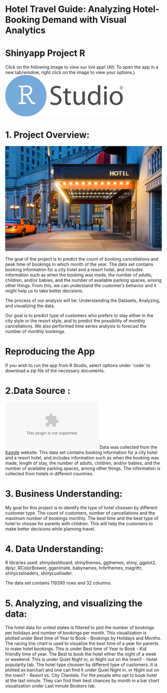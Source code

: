 # Hotel Travel Guide: Analyzing Hotel-Booking Demand with Visual Analytics

# Shinyapp Project R
Click on the following image to view our live app! (Alt: To open the app in a new tab/window, right click on the image to view your options.)
<br>
[![](https://github.com/skala2/Hotel-Bookings/blob/main/R_studio.png)](https://eyguidry.shinyapps.io/Hotel_Travel_Guide/)

# 1.	Project Overview:
![](https://github.com/skala2/Hotel-Bookings/blob/main/hotel.jpeg)
 
The goal of the project is to predict the count of booking cancellations and peak time of bookings in which month of the year. The data set contains booking information for a city hotel and a resort hotel, and includes information such as when the booking was made, the number of adults, children, and/or babies, and the number of available parking spaces, among other things. From this, we can understand the customer’s behavior and it might help us to take better decisions.  

The process of our analysis will be: Understanding the Datasets, Analyzing, and visualizing the data. 

Our goal is to predict type of customers who prefers to stay either in the city style or the resort style, and to predict the possibility of monthly cancellations. We also performed time series analysis to forecast the number of monthly bookings.

# Reproducing the App
If you wish to run the app from R Studio, select options under 'code' to download a zip file of the necessary documents.


# 2.Data Source :
![](https://github.com/skala2/Hotel-Bookings/blob/main/hotel_bookings.csv)
Data was collected from the [Kaggle](https://www.kaggle.com/jessemostipak/hotel-booking-demand) website.
This data set contains booking information for a city hotel and a resort hotel, and includes information such as when the booking was made, length of stay, the number of adults, children, and/or babies, and the number of available parking spaces, among other things.
The information is collected from hotels in different countries.

# 3.	Business Understanding:

My goal for this project is to identify the type of hotel chossen by different customer type. The count of customers, number of cancellations and the maximum number of bookings monthly. The best time and the best type of hotel to chosse for parents with children. This will help the customers to make better decisions while planning travel.

# 4. Data Understanding:

R libraries used: shinydashboard, shinythemes, ggthemes, shiny, ggplot2, dplyr, RColorBrewer, gganimate, babynames, hrbrthemes, magrittr, shinycssloaders, shinycustliader.

The data set contains 119390 rows and 32 columns.

# 5. Analyzing, and visualizing the data:

The hotel data for united states is filtered to plot the number of bookings per holidays and number of bookings per month. This visualization is plotted under Best time of Year to Book - Bookings by Holidays and Months.
The racing line chart is used to visualize the best time of a year for parents to make hotel bookings. This is under Best time of Year to Book - Kid friendly time of year.
The Best to book the hotel either the night of a week or weekend. This is under Quiet Night in, or Night out on the town? - Hotel popularity tab.
The hotel type chossen by different type of customers. It is plotted as barchart and one can find it under Quiet Night in, or Night out on the town? - Resort vs. City Clientele.
For the people who opt to book hotel at the last minute. They can find their best chances by month in a bar chart visualization under Last minute Bookers tab.

